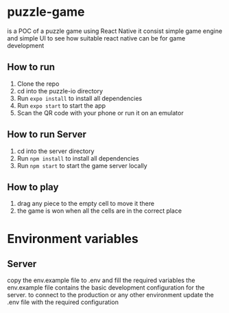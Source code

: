 # puzzle-game

is a POC of a puzzle game using React Native
it consist simple game engine and simple UI to see how suitable react native can be for game development

## How to run

1. Clone the repo
2. cd into the puzzle-io directory
3. Run `expo install` to install all dependencies
4. Run `expo start` to start the app
5. Scan the QR code with your phone or run it on an emulator

## How to run Server

1. cd into the server directory
2. Run `npm install` to install all dependencies
3. Run `npm start` to start the game server locally

## How to play

1. drag any piece to the empty cell to move it there
2. the game is won when all the cells are in the correct place

# Environment variables

## Server

copy the env.example file to .env and fill the required variables
the env.example file contains the basic development configuration for the server. to connect to the production or any other environment update the .env file with the required configuration
